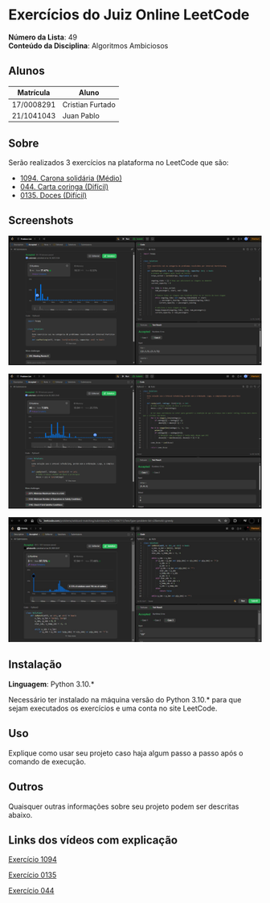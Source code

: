 # Exercícios do Juiz Online LeetCode

**Número da Lista**: 49<br>
**Conteúdo da Disciplina**: Algoritmos Ambiciosos<br>

## Alunos
|Matrícula | Aluno |
| -- | -- |
| 17/0008291  |  Cristian Furtado |
| 21/1041043 |  Juan Pablo |

## Sobre 
Serão realizados 3 exercícios na plataforma no LeetCode que são:

- <a href="https://leetcode.com/problems/car-pooling/description/">1094. Carona solidária (Médio)</a>
- <a href="https://leetcode.com/problems/wildcard-matching/description/?envType=problem-list-v2&envId=greedy">044. Carta coringa (Difícil)</a>
- <a href="https://leetcode.com/problems/candy/description/">0135. Doces (Difícil)</a>

## Screenshots
![Aceite do exercício 1094](./imgs/1094_accepted.png "Aceite do exercício 1094")

![Aceite do exercício 0135](./imgs/0135_accepted.png "Aceite do exercício 0135")

![Aceite o exercício 044](./imgs/044_accepted.jpg "Aceite do exercício 044")

## Instalação 
**Linguagem**: Python 3.10.*<br>

Necessário ter instalado na máquina versão do Python 3.10.* para que sejam executados os exercícios e uma conta no site LeetCode.

## Uso 
Explique como usar seu projeto caso haja algum passo a passo após o comando de execução.

## Outros 
Quaisquer outras informações sobre seu projeto podem ser descritas abaixo.

## Links dos vídeos com explicação

[Exercício 1094](https://drive.google.com/file/d/1QMguM_H9QBFOXIbuD03TLwHS5O-KQG6U/view?usp=sharing)

[Exercício 0135](https://drive.google.com/file/d/1dD1piRYLwFNwl8_bWaOCHaSmSSncHESm/view?usp=sharing)

[Exercício 044](https://drive.google.com/file/d/1RPxsWLYfB1e9rRhMEjwVni3BMnHNymnK/view?usp=sharing)


